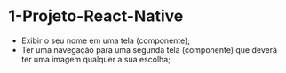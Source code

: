 # 1-Projeto-React-Native
- Exibir o seu nome em uma tela (componente); 
- Ter uma navegação para uma segunda tela (componente) que deverá ter uma imagem qualquer a sua escolha;
